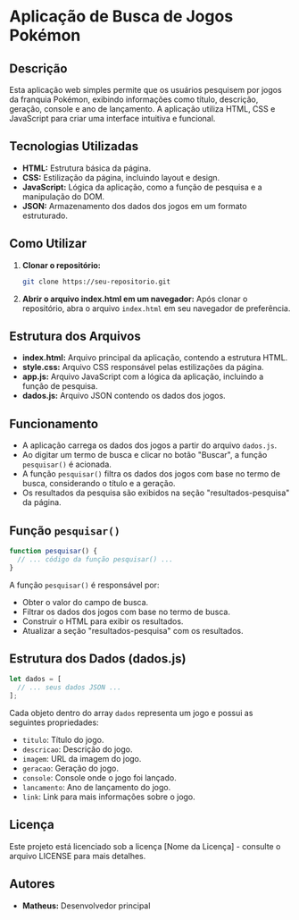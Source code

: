 # Aplicação de Busca de Jogos Pokémon

## Descrição
Esta aplicação web simples permite que os usuários pesquisem por jogos da franquia Pokémon, exibindo informações como título, descrição, geração, console e ano de lançamento. A aplicação utiliza HTML, CSS e JavaScript para criar uma interface intuitiva e funcional.

## Tecnologias Utilizadas
* **HTML:** Estrutura básica da página.
* **CSS:** Estilização da página, incluindo layout e design.
* **JavaScript:** Lógica da aplicação, como a função de pesquisa e a manipulação do DOM.
* **JSON:** Armazenamento dos dados dos jogos em um formato estruturado.

## Como Utilizar
1. **Clonar o repositório:**
   ```bash
   git clone https://seu-repositorio.git
   ```
2. **Abrir o arquivo index.html em um navegador:**
   Após clonar o repositório, abra o arquivo `index.html` em seu navegador de preferência.

## Estrutura dos Arquivos
* **index.html:** Arquivo principal da aplicação, contendo a estrutura HTML.
* **style.css:** Arquivo CSS responsável pelas estilizações da página.
* **app.js:** Arquivo JavaScript com a lógica da aplicação, incluindo a função de pesquisa.
* **dados.js:** Arquivo JSON contendo os dados dos jogos.

## Funcionamento
* A aplicação carrega os dados dos jogos a partir do arquivo `dados.js`.
* Ao digitar um termo de busca e clicar no botão "Buscar", a função `pesquisar()` é acionada.
* A função `pesquisar()` filtra os dados dos jogos com base no termo de busca, considerando o título e a geração.
* Os resultados da pesquisa são exibidos na seção "resultados-pesquisa" da página.

## Função `pesquisar()`
```javascript
function pesquisar() {
  // ... código da função pesquisar() ...
}
```
A função `pesquisar()` é responsável por:
* Obter o valor do campo de busca.
* Filtrar os dados dos jogos com base no termo de busca.
* Construir o HTML para exibir os resultados.
* Atualizar a seção "resultados-pesquisa" com os resultados.

## Estrutura dos Dados (dados.js)
```javascript
let dados = [
  // ... seus dados JSON ...
];
```
Cada objeto dentro do array `dados` representa um jogo e possui as seguintes propriedades:
* `titulo`: Título do jogo.
* `descricao`: Descrição do jogo.
* `imagem`: URL da imagem do jogo.
* `geracao`: Geração do jogo.
* `console`: Console onde o jogo foi lançado.
* `lancamento`: Ano de lançamento do jogo.
* `link`: Link para mais informações sobre o jogo.

## Licença
Este projeto está licenciado sob a licença [Nome da Licença] - consulte o arquivo LICENSE para mais detalhes.

## Autores
* **Matheus:** Desenvolvedor principal

